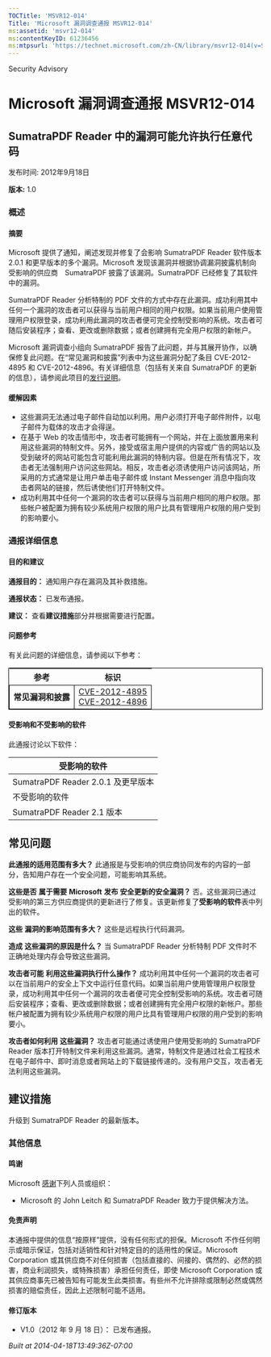 ```yaml
---
TOCTitle: 'MSVR12-014'
Title: 'Microsoft 漏洞调查通报 MSVR12-014'
ms:assetid: 'msvr12-014'
ms:contentKeyID: 61236456
ms:mtpsurl: 'https://technet.microsoft.com/zh-CN/library/msvr12-014(v=Security.10)'
---
```


Security Advisory

Microsoft 漏洞调查通报 MSVR12-014
=================================

SumatraPDF Reader 中的漏洞可能允许执行任意代码
----------------------------------------------

发布时间: 2012年9月18日

**版本:** 1.0

### 概述

#### 摘要

Microsoft 提供了通知，阐述发现并修复了会影响 SumatraPDF Reader 软件版本 2.0.1 和更早版本的多个漏洞。Microsoft 发现该漏洞并根据协调漏洞披露机制向受影响的供应商　SumatraPDF 披露了该漏洞。SumatraPDF 已经修复了其软件中的漏洞。

SumatraPDF Reader 分析特制的 PDF 文件的方式中存在此漏洞。成功利用其中任何一个漏洞的攻击者可以获得与当前用户相同的用户权限。如果当前用户使用管理用户权限登录，成功利用此漏洞的攻击者便可完全控制受影响的系统。攻击者可随后安装程序；查看、更改或删除数据；或者创建拥有完全用户权限的新帐户。

Microsoft 漏洞调查小组向 SumatraPDF 报告了此问题，并与其展开协作，以确保修复此问题。在“常见漏洞和披露”列表中为这些漏洞分配了条目 CVE-2012-4895 和 CVE-2012-4896。有关详细信息（包括有关来自 SumatraPDF 的更新的信息），请参阅此项目的[发行说明](http://code.google.com/p/sumatrapdf/source/browse/trunk/docs/releasenotes.txt)。

#### 缓解因素

-   这些漏洞无法通过电子邮件自动加以利用。用户必须打开电子邮件附件，以电子邮件为载体的攻击才会得逞。
-   在基于 Web 的攻击情形中，攻击者可能拥有一个网站，并在上面放置用来利用这些漏洞的特制文件。另外，接受或宿主用户提供的内容或广告的网站以及受到破坏的网站可能包含可能利用此漏洞的特制内容。但是在所有情况下，攻击者无法强制用户访问这些网站。相反，攻击者必须诱使用户访问该网站，所采用的方式通常是让用户单击电子邮件或 Instant Messenger 消息中指向攻击者网站的链接，然后诱使他们打开特制文件。
-   成功利用其中任何一个漏洞的攻击者可以获得与当前用户相同的用户权限。那些帐户被配置为拥有较少系统用户权限的用户比具有管理用户权限的用户受到的影响要小。

### 通报详细信息

#### 目的和建议

**通报目的：** 通知用户存在漏洞及其补救措施。

**通报状态：** 已发布通报。

**建议：** 查看**建议措施**部分并根据需要进行配置。

#### 问题参考

有关此问题的详细信息，请参阅以下参考：

<p> </p>
<table style="border:1px solid black;">
<thead>
<tr class="header">
<th>参考</th>
<th>标识</th>
</tr>
</thead>
<tbody>
<tr class="odd">
<td style="border:1px solid black;"><strong>常见漏洞和披露</strong></td>
<td style="border:1px solid black;"><a href="http://www.cve.mitre.org/cgi-bin/cvename.cgi?name=cve-2012-4895">CVE-2012-4895</a><br />
<a href="http://www.cve.mitre.org/cgi-bin/cvename.cgi?name=cve-2012-4896">CVE-2012-4896</a></td>
</tr>
</tbody>
</table>
<p> </p>

#### 受影响和不受影响的软件

此通报讨论以下软件：

| 受影响的软件                       |
|------------------------------------|
| SumatraPDF Reader 2.0.1 及更早版本 |
| 不受影响的软件                     |
| SumatraPDF Reader 2.1 版本         |

常见问题
--------

<span></span>
**此通报的适用范围有多大？**
此通报是与受影响的供应商协同发布的内容的一部分，告知用户存在一个安全问题，可能影响其系统。

**这些是否** **属于需要** **Microsoft** **发布** **安全更新的安全漏洞？**
否。这些漏洞已通过受影响的第三方供应商提供的更新进行了修复。该更新修复了**受影响的软件**表中列出的软件。

**这些** **漏洞的影响范围有多大？**
这些是远程执行代码漏洞。

**造成** **这些漏洞的原因是什么？**
当 SumatraPDF Reader 分析特制 PDF 文件时不正确地处理内存会导致这些漏洞。

**攻击者可能** **利用这些漏洞执行什么操作？**
成功利用其中任何一个漏洞的攻击者可以在当前用户的安全上下文中运行任意代码。如果当前用户使用管理用户权限登录，成功利用其中任何一个漏洞的攻击者便可完全控制受影响的系统。攻击者可随后安装程序；查看、更改或删除数据；或者创建拥有完全用户权限的新帐户。那些帐户被配置为拥有较少系统用户权限的用户比具有管理用户权限的用户受到的影响要小。

**攻击者如何利用** **这些漏洞？**
攻击者可能通过诱使用户使用受影响的 SumatraPDF Reader 版本打开特制文件来利用这些漏洞。通常，特制文件是通过社会工程技术在电子邮件中、即时消息或者网站上的下载链接传递的。没有用户交互，攻击者无法利用这些漏洞。

建议措施
--------

<span></span>
升级到 SumatraPDF Reader 的最新版本。

### 其他信息

#### 鸣谢

Microsoft [感谢](http://go.microsoft.com/fwlink/?linkid=21127)下列人员或组织：

-   Microsoft 的 John Leitch 和 SumatraPDF Reader 致力于提供解决方法。

#### 免责声明

本通报中提供的信息“按原样”提供，没有任何形式的担保。Microsoft 不作任何明示或暗示保证，包括对适销性和针对特定目的的适用性的保证。Microsoft Corporation 或其供应商不对任何损害（包括直接的、间接的、偶然的、必然的损害，商业利润损失，或特殊损害）承担任何责任，即使 Microsoft Corporation 或其供应商事先已被告知有可能发生此类损害。有些州不允许排除或限制必然或偶然损害的赔偿责任，因此上述限制可能不适用。

#### 修订版本

-   V1.0（2012 年 9 月 18 日）： 已发布通报。

*Built at 2014-04-18T13:49:36Z-07:00*
